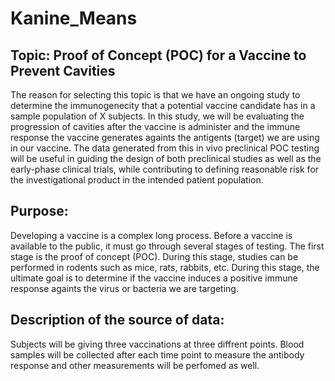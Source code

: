 # Kanine_Means
## Topic: Proof of Concept (POC) for a Vaccine to Prevent Cavities
The reason for selecting this topic is that we have an ongoing study to determine the immunogenecity that a potential vaccine candidate  has in a sample population of X subjects. In this study, we will be evaluating the progression of cavities after the vaccine is administer and the immune response the vaccine generates againts the antigents (target) we are using in our vaccine.
The data generated from this in vivo preclinical POC testing will be useful in guiding the design of both preclinical studies as well as the early-phase clinical trials, while contributing to defining reasonable risk for the investigational product in the intended patient population.

## Purpose:

Developing a vaccine is a complex long process. Before a vaccine is available to the public, it must go through several stages of testing. The first stage is the proof of concept (POC). During this stage, studies can be performed in rodents such as mice, rats, rabbits, etc. During this stage, the ultimate goal is to determine if the vaccine induces a positive immune response againts the virus or bacteria we are targeting. 

## Description of the source of data:
Subjects will be giving three vaccinations at three diffrent points. Blood samples will be collected after each time point to measure the antibody response and other measurements will be perfomed as well.
